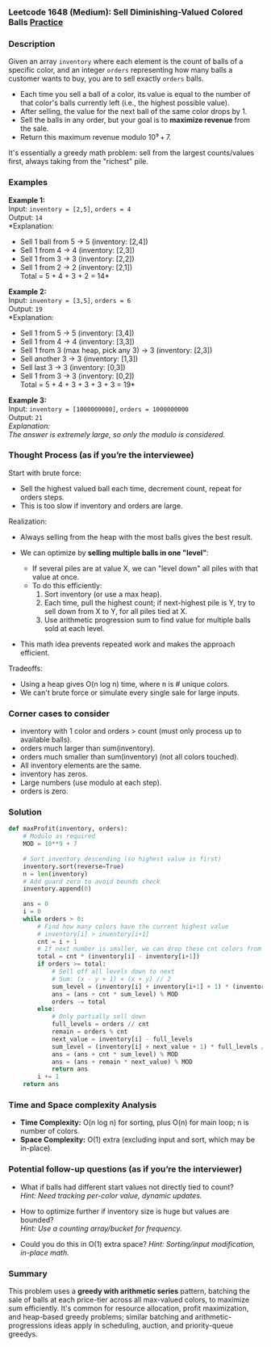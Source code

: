 ### Leetcode 1648 (Medium): Sell Diminishing-Valued Colored Balls [Practice](https://leetcode.com/problems/sell-diminishing-valued-colored-balls)

### Description  
Given an array `inventory` where each element is the count of balls of a specific color, and an integer `orders` representing how many balls a customer wants to buy, you are to sell exactly `orders` balls.  
- Each time you sell a ball of a color, its value is equal to the number of that color's balls currently left (i.e., the highest possible value).
- After selling, the value for the next ball of the same color drops by 1.
- Sell the balls in any order, but your goal is to **maximize revenue** from the sale.
- Return this maximum revenue modulo 10⁹ + 7.

It's essentially a greedy math problem: sell from the largest counts/values first, always taking from the "richest" pile.

### Examples  

**Example 1:**  
Input: `inventory = [2,5]`, `orders = 4`  
Output: `14`  
*Explanation:  
- Sell 1 ball from 5 → 5 (inventory: [2,4])  
- Sell 1 from 4 → 4 (inventory: [2,3])  
- Sell 1 from 3 → 3 (inventory: [2,2])  
- Sell 1 from 2 → 2 (inventory: [2,1])  
Total = 5 + 4 + 3 + 2 = 14*

**Example 2:**  
Input: `inventory = [3,5]`, `orders = 6`  
Output: `19`  
*Explanation:  
- Sell 1 from 5 → 5 (inventory: [3,4])  
- Sell 1 from 4 → 4 (inventory: [3,3])  
- Sell 1 from 3 (max heap, pick any 3) → 3 (inventory: [2,3])  
- Sell another 3 → 3 (inventory: [1,3])  
- Sell last 3 → 3 (inventory: [0,3])  
- Sell 1 from 3 → 3 (inventory: [0,2])  
Total = 5 + 4 + 3 + 3 + 3 + 3 = 19*

**Example 3:**  
Input: `inventory = [1000000000]`, `orders = 1000000000`  
Output: `21`  
*Explanation:  
The answer is extremely large, so only the modulo is considered.*

### Thought Process (as if you’re the interviewee)  

Start with brute force:  
- Sell the highest valued ball each time, decrement count, repeat for orders steps.
- This is too slow if inventory and orders are large.

Realization:  
- Always selling from the heap with the most balls gives the best result.  
- We can optimize by **selling multiple balls in one "level"**:  
    - If several piles are at value X, we can "level down" all piles with that value at once.
    - To do this efficiently:
        1. Sort inventory (or use a max heap).
        2. Each time, pull the highest count; if next-highest pile is Y, try to sell down from X to Y, for all piles tied at X.
        3. Use arithmetic progression sum to find value for multiple balls sold at each level.

- This math idea prevents repeated work and makes the approach efficient.

Tradeoffs:  
- Using a heap gives O(n log n) time, where n is # unique colors.
- We can't brute force or simulate every single sale for large inputs.

### Corner cases to consider  
- inventory with 1 color and orders > count (must only process up to available balls).
- orders much larger than sum(inventory).
- orders much smaller than sum(inventory) (not all colors touched).
- All inventory elements are the same.
- inventory has zeros.
- Large numbers (use modulo at each step).
- orders is zero.

### Solution

```python
def maxProfit(inventory, orders):
    # Modulo as required
    MOD = 10**9 + 7
    
    # Sort inventory descending (so highest value is first)
    inventory.sort(reverse=True)
    n = len(inventory)
    # Add guard zero to avoid bounds check
    inventory.append(0)
    
    ans = 0
    i = 0
    while orders > 0:
        # Find how many colors have the current highest value
        # inventory[i] > inventory[i+1]
        cnt = i + 1
        # If next number is smaller, we can drop these cnt colors from current value to next
        total = cnt * (inventory[i] - inventory[i+1])
        if orders >= total:
            # Sell off all levels down to next
            # Sum: (x - y + 1) × (x + y) // 2
            sum_level = (inventory[i] + inventory[i+1] + 1) * (inventory[i] - inventory[i+1]) // 2
            ans = (ans + cnt * sum_level) % MOD
            orders -= total
        else:
            # Only partially sell down
            full_levels = orders // cnt
            remain = orders % cnt
            next_value = inventory[i] - full_levels
            sum_level = (inventory[i] + next_value + 1) * full_levels // 2
            ans = (ans + cnt * sum_level) % MOD
            ans = (ans + remain * next_value) % MOD
            return ans
        i += 1
    return ans
```

### Time and Space complexity Analysis  

- **Time Complexity:** O(n log n) for sorting, plus O(n) for main loop; n is number of colors.  
- **Space Complexity:** O(1) extra (excluding input and sort, which may be in-place).

### Potential follow-up questions (as if you’re the interviewer)  

- What if balls had different start values not directly tied to count?  
  *Hint: Need tracking per-color value, dynamic updates.*

- How to optimize further if inventory size is huge but values are bounded?  
  *Hint: Use a counting array/bucket for frequency.*

- Could you do this in O(1) extra space?
  *Hint: Sorting/input modification, in-place math.*

### Summary
This problem uses a **greedy with arithmetic series** pattern, batching the sale of balls at each price-tier across all max-valued colors, to maximize sum efficiently. It's common for resource allocation, profit maximization, and heap-based greedy problems; similar batching and arithmetic-progressions ideas apply in scheduling, auction, and priority-queue greedys.